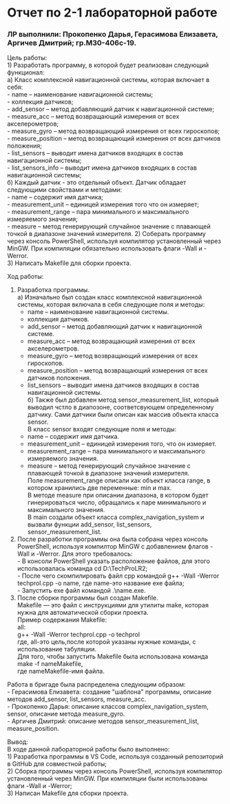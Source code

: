 # Отчет по 2-1 лабораторной работе  
### ЛР выполнили: Прокопенко Дарья, Герасимова Елизавета, Аргичев Дмитрий; гр.М30-406с-19.  
Цель работы:  
    1) Разработать программу, в которой будет реализован следующий функционал:  
      а) Класс комплексной навигационной системы, которая включает в себя:  
        - name – наименование навигационной системы;  
        - коллекция датчиков;  
        - add_sensor – метод добавляющий датчик к навигационной системе;  
        - measure_acc – метод возвращающий измерения от всех акселерометров;  
        - measure_gyro – метод возвращающий измерения от всех гироскопов;  
        - measure_position – метод возвращающий измерения от всех датчиков положения;  
        - list_sensors – выводит имена датчиков входящих в состав навигационной системы;  
        - list_sensors_info – выводит имена датчиков входящих в состав навигационной системы;  
      б) Каждый датчик - это отдельный объект. Датчик обладает следующими свойствами и методами:  
        - name – содержит имя датчика;   
        - measurement_unit – единицей измерения того что он измеряет;  
        - measurement_range – пара минимального и максимального измеряемого значения;  
        - measure – метод генерирующий случайное значение с плавающей точкой в диапазоне значений измерителя.
    2) Соберать программу через консоль PowerShell, используя компилятор установленный через MinGW. При компиляции обязательно использовать флаги -Wall и -Werror.  
    3) Написать Makefile для сборки проекта.  

  Ход работы: 
  1) Разработка программы.  
    а) Изначально был создан класс комплексной навигационной системы, которая включала в себя следующие поля и методы:  
      * name – наименование навигационной системы.  
      * коллекция датчиков.  
      * add_sensor – метод добавляющий датчик к навигационной системе.  
      * measure_acc – метод возвращающий измерения от всех акселерометров.  
      * measure_gyro – метод возвращающий измерения от всех гироскопов.  
      * measure_position – метод возвращающий измерения от всех датчиков положения.  
      * list_sensors – выводит имена датчиков входящих в состав навигационной системы.    
   б) Также был добавлен метод sensor_measurement_list, который выводил чстло в диапозоне, соответсвующем определенному датчику.
    Сами датчики были описан как массив объекта класса sensor.  
    В класс sensor входят следующие поля и методы:  
      * name – содержит имя датчика.  
      * measurement_unit – единицей измерения того, что он измеряет.  
      * measurement_range – пара минимального и максимального измеряемого значения.  
      * measure – метод генерирующий случайное значение с плавающей точкой в диапазоне значений измерителя.  
    Поле measurement_range описали как объект класса range, в котором хранились две переменные: min и max.  
    В методе measure при описании диапазона, в котором будет гинерироваться число, обращались к паре минимального и максимального значения.  
    В main создали объект класса complex_navigation_system и вызвали функции add_sensor, list_sensors, sensor_measurement_list.  
  2) После разработки программы она была собрана через консоль PowerShell, используя компилтор MinGW c добавлением флагов -Wall и -Werror. Для этого требовалось:  
    - В консоли PowerShell указать расположение файлов, для этого использовалась команда cd D:\TechProLR2;  
    - После чего скомпилировать файл cpp командой g++ -Wall -Werror techprol.cpp -o name, где name-это название exe файла;  
    - Запустить exe файл командой .\name.exe.  
  3) После сборки программы был создан Makefile.   
    Makefile — это файл с инструкциями для утилиты make, которая нужна для автоматической сборки проекта.  
    Пример содержания Makefile:  
      all:  
	      g++ -Wall -Werror techprol.cpp -o techprol  
      где, all-это цель,после которой указаны нужные команды, с использование табуляции.  
      Для того, чтобы запустить Makefile была использована команда make -f nameMakefile,  
      где nameMakefile-имя файла.  

  Работа в бригаде была распределена следующим образом:  
    - Герасимова Елизавета: создание "шаблона" программы, описание методов add_sensor, list_sensors, measure_acc.  
    - Прокопенко Дарья: описание классов complex_navigation_system, sensor, описание метода measure_gyro.  
    - Аргичев Дмитрий: описание методов sensor_measurement_list, measure_position.  

  Вывод:  
   В ходе данной лабораторной работы было выполнено:  
    1) Разработка программы в VS Code, используя созданный репозиторий в GitHub для совместной работы;  
    2) Сборка программы через консоль PowerShell, используя компилятор установленный через MinGW. При компиляции были использованы флаги -Wall и -Werror;  
    3) Написан Makefile для сборки проекта.  
